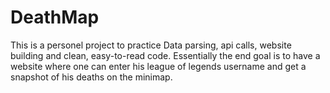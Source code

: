 # DeathMap

This is a personel project to practice Data parsing, api calls, website building and clean, easy-to-read code.
Essentially the end goal is to have a website where one can enter his league of legends username and get a snapshot of his deaths on the minimap.
